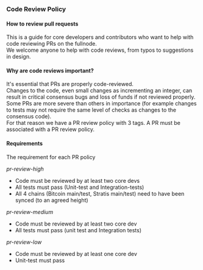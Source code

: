 ### Code Review Policy

#### How to review pull requests  

This is a guide for core developers and contributors who want to help with code reviewing PRs on the fullnode.  
We welcome anyone to help with code reviews, from typos to suggestions in design.   

#### Why are code reviews important?  
It's essential that PRs are properly code-reviewed.   
Changes to the code, even small changes as incrementing an integer, can result in critical consensus bugs and loss of funds if not reviewed properly.  
Some PRs are more severe than others in importance (for example changes to tests may not require the same level of checks as changes to the consensus code).  
For that reason we have a PR review policy with 3 tags. A PR must be associated with a PR review policy.

#### Requirements

The requirement for each PR policy

*pr-review-high*
- Code must be reviewed by at least two core devs
- All tests must pass (Unit-test and Integration-tests)
- All 4 chains (Bitcoin main/test, Stratis main/test) need to have been synced (to an agreed height)


*pr-review-medium*
- Code must be reviewed by at least two core dev
- All tests must pass (unit test and Integration tests) 

*pr-review-low*
- Code must be reviewed by at least one core dev
- Unit-test must pass
